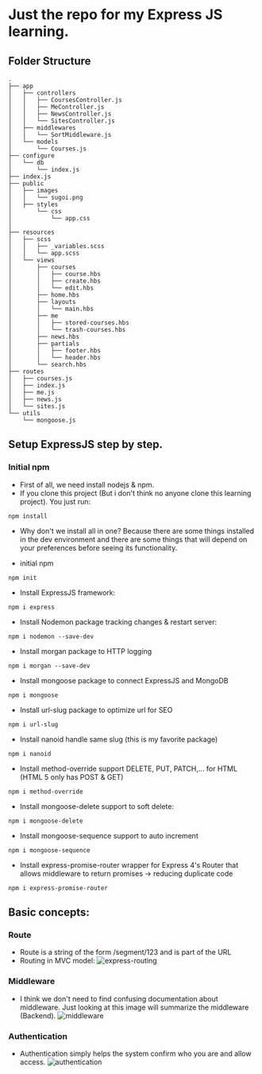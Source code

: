 # Just the repo for my Express JS learning.
## Folder Structure

```
.
├── app
│   ├── controllers
│   │   ├── CoursesController.js
│   │   ├── MeController.js
│   │   ├── NewsController.js
│   │   └── SitesController.js
│   ├── middlewares
│   │   └── SortMiddleware.js
│   └── models
│       └── Courses.js
├── configure
│   └── db
│       └── index.js
├── index.js
├── public
│   ├── images
│   │   └── sugoi.png
│   ├── styles
│       └── css
│           └── app.css
│   
├── resources
│   ├── scss
│   │   ├── _variables.scss
│   │   └── app.scss
│   └── views
│       ├── courses
│       │   ├── course.hbs
│       │   ├── create.hbs
│       │   └── edit.hbs
│       ├── home.hbs
│       ├── layouts
│       │   └── main.hbs
│       ├── me
│       │   ├── stored-courses.hbs
│       │   └── trash-courses.hbs
│       ├── news.hbs
│       ├── partials
│       │   ├── footer.hbs
│       │   └── header.hbs
│       └── search.hbs
├── routes
│   ├── courses.js
│   ├── index.js
│   ├── me.js
│   ├── news.js
│   └── sites.js
└── utils
    └── mongoose.js
```

## Setup ExpressJS step by step.

### Initial npm

- First of all, we need install nodejs & npm.
- If you clone this project (But i don't think no anyone clone this learning project). You just run:

```
npm install
```

- Why don't we install all in one? Because there are some things installed in the dev environment and there are some things that will depend on your preferences before seeing its functionality.

- initial npm

```
npm init
```

- Install ExpressJS framework:

```
npm i express
```

- Install Nodemon package tracking changes & restart server:

```
npm i nodemon --save-dev
```

- Install morgan package to HTTP logging

```
npm i morgan --save-dev
```

- Install mongoose package to connect ExpressJS and MongoDB

```
npm i mongoose
```

- Install url-slug package to optimize url for SEO

```
npm i url-slug
```

- Install nanoid handle same slug (this is my favorite package)

```
npm i nanoid
```

- Install method-override support DELETE, PUT, PATCH,... for HTML (HTML 5 only has POST & GET)

```
npm i method-override
```
- Install mongoose-delete support to soft delete:
```
npm i mongoose-delete
```
- Install mongoose-sequence support to auto increment
```
npm i mongoose-sequence
```
- Install express-promise-router wrapper for Express 4's Router that allows middleware to return promises -> reducing duplicate code
```
npm i express-promise-router
```


## Basic concepts:
### Route
- Route is a string of the form /segment/123 and is part of the URL
- Routing in MVC model:
![express-routing](https://dotnettrickscloud.blob.core.windows.net/img/nodejs/express-routing.png)
### Middleware
- I think we don't need to find confusing documentation about middleware. Just looking at this image will summarize the middleware (Backend).
![middleware](https://topdev.vn/blog/wp-content/uploads/2019/05/middleware-la-gi.png)
### Authentication 
- Authentication simply helps the system confirm who you are and allow access. 
![authentication](https://res.cloudinary.com/practicaldev/image/fetch/s--VYXihGsl--/c_limit%2Cf_auto%2Cfl_progressive%2Cq_auto%2Cw_880/https://thepracticaldev.s3.amazonaws.com/i/ras8no1uj4ih1ogzy89h.png)
